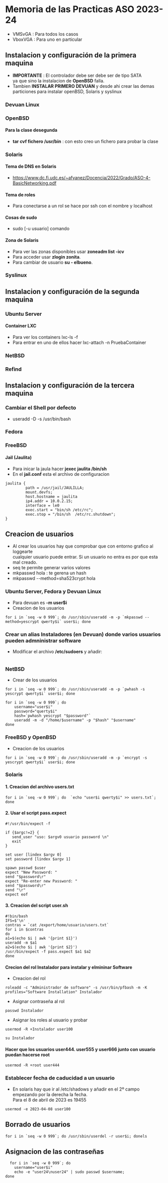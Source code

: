 # Memoria de las Practicas ASO 2023-24
- VMSvGA : Para todos los casos
- VboxVGA : Para uno en particular
## Instalacion y configuración de la primera maquina
- **IMPORTANTE** : El controlador debe ser debe ser de tipo SATA   
ya que sino la instalacion de **OpenBSD** falla.
- Tambien **INSTALAR PRIMERO DEVUAN** y desde ahi crear las demas particiones para instalar openBSD, Solaris y syslinux
### Devuan Linux
### OpenBSD 
#### Para la clase desegunda
- **tar cvf fichero /usr/bin** : con esto creo un fichero para probar la clase
### Solaris
#### Tema de DNS en Solaris
- https://www.dc.fi.udc.es/~afyanez/Docencia/2022/Grado/ASO-4-BasicNetworking.pdf
#### Tema de roles
- Para conectarse a un rol se hace por ssh con el nombre y localhost
#### Cosas de sudo
- sudo [-u usuario] comando
#### Zona de Solaris
- Para ver las zonas disponibles usar **zoneadm list -icv**
- Para acceder usar **zlogin zonita**.
- Para cambiar de usuario **su - elbueno**.
### Syslinux
## Instalacion y configuración de la segunda maquina
### Ubuntu Server
#### Container LXC
- Para ver los containers lxc-ls -f
- Para entrar en uno de ellos hacer lxc-attach -n PruebaContainer
### NetBSD
### Refind
## Instalacion y configuración de la tercera maquina
### Cambiar el Shell por defecto
- useradd -D -s /usr/bin/bash 
### Fedora
### FreeBSD
#### Jail (Jaulita)
- Para inicar la jaula hacer **jexec jaulita /bin/sh**
- En el **jail.conf** esta el archivo de configuracion
```
jaulita {
         path = /usr/jail/JAULILLA;
         mount.devfs;
         host.hostname = jaulita
         ip4.addr = 10.0.2.15;
         interface = le0
         exec.start = "bin/sh /etc/rc";
         exec.stop = "/bin/sh  /etc/rc.shutdown";  
}
```
  

## Creacion de usuarios
- Al crear los usuarios hay que comprobar que con entorno grafico al loggearte  
  cualquier usuario puede   entrar. Si un usuario no entra es por que esta mal creado.
- seq te permite generar varios valores 
- mkpasswd hola : te gerena un hash
- mkpasswd --method=sha523crypt hola
### Ubuntu Server, Fedora y Devuan Linux
- Para devuan es **-m user$i**
- Creacion de los usuarios
```
for i in `seq -w 0 999`; do /usr/sbin/useradd -m -p `mkpasswd --method=yescrypt qwerty$i` user$i; done 
```
### Crear un alias Instaladores (en Devuan) donde varios usuarios pueden admninistrar software
- Modificar el archivo **/etc/sudoers** y añadir:
```

```
### NetBSD
-  Crear de los usuarios
```
for i in `seq -w 0 999`; do /usr/sbin/useradd -m -p `pwhash -s yescrypt qwerty$i` user$i; done 

for i in `seq -w 0 999`; do
    username="user$i"
    password="querty$i"  
    hash=`pwhash yescrypt "$password"`
    useradd -m -d "/home/$username" -p "$hash" "$username"
done
```
### FreeBSD y OpenBSD
- Creacion de los usuarios
``` 
for i in `seq -w 0 999`; do /usr/sbin/useradd -m -p `encrypt -s yescrypt qwerty$i` user$i; done 
```
### Solaris
#### 1. Creacion del archivo users.txt
```
for i in `seq -w 0 999`; do  `echo "user$i qwerty$i" >> users.txt`; done 
```
#### 2. Usar el script pass.expect
```
#!/usr/bin/expect -f

if {$argc!=2} {
   send_user "uso: $argv0 usuario password \n"
   exit
}

set user [lindex $argv 0]
set password [lindex $argv 1]

spawn passwd $user
expect "New Password: "
send "$password\r"
expect "Re-enter new Password: "
send "$password\r"
send "\r"
expect eof
```
#### 3. Creacion del script user.sh
```
#!bin/bash
IFS=$'\n'
contras = `cat /export/home/usuario/users.txt`
for i in $contras
do
a1=$(echo $i | awk '{print $1}')
useradd -m $a1
a2=$(echo $i | awk '{print $2}')
/usr/bin/expect -f pass.expect $a1 $a2
done 
```
#### Crecion del rol Instalador para instalar y elmininar Software
- Creacion del rol
```
roleadd -c "Administrador de software" -s /usr/bin/pfbash -m -K profiles="Software Installation" Instalador
```
- Asignar contraseña al rol 
```
passwd Instalador
```
- Asignar los roles al usuario y probar
```
usermod -R +Instalador user100
```
```
su Instalador
```

#### Hacer que los usuarios user444. user555 y user666 junto con usuario puedan hacerse root
```
usermod -R +root user444
```
#### 

### Establecer fecha de caducidad a un usuario
- En solaris hay que ir al /etc/shadows y añadir en el 2º campo empezando por la derecha la fecha.  
  Para el 8 de abril de 2023 es 19455
```
usermod -e 2023-04-08 user100
```
## Borrado de usuarios
```
for i in `seq -w 0 999`; do /usr/sbin/userdel -r user$i; donels
```
## Asignacion de las contraseñas
```
  for i in `seq -w 0 999`; do
    username="user$i"
    echo -e "user24\nuser24" | sudo passwd $username;
done
```
